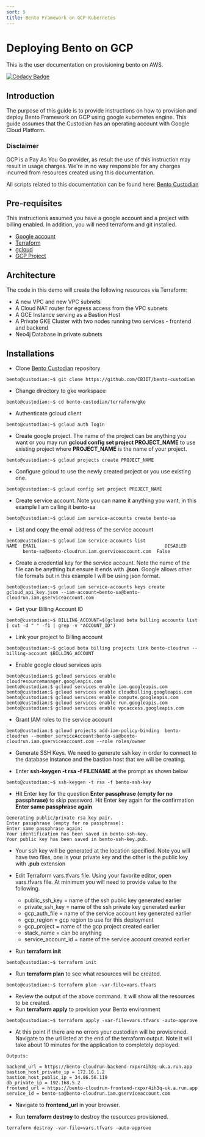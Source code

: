 ```yaml
---
sort: 5
title: Bento Framework on GCP Kubernetes
---
```


# Deploying Bento on GCP 
This is the user documentation on provisioning bento on AWS.

[![Codacy Badge](https://app.codacy.com/project/badge/Grade/f4d5afb8403642dbab917cb4aa4ef47d)](https://www.codacy.com/gh/CBIIT/icdc-dataloader?utm_source=github.com&amp;utm_medium=referral&amp;utm_content=CBIIT/icdc-dataloader&amp;utm_campaign=Badge_Grade)


## Introduction
The purpose of this guide is to provide instructions on how to provision and deploy Bento Framework on GCP using google kubernetes engine. This guide assumes that the Custodian has an operating account with Google Cloud Platform.

### Disclaimer
GCP is a Pay As You Go provider, as result the use of this instruction may result in  usage charges. We're in no way responsible for any charges incurred from resources created using this documentation.

All scripts related to this documentation can be found here: [Bento Custodian](https://github.com/CBIIT/bento-cloudrun)

## Pre-requisites
This instructions assumed you have a google account and a project with billing enabled. In addition, you will need terraform and git installed.

* [Google account](https://cloud.google.com)
* [Terraform](https://learn.hashicorp.com/terraform/getting-started/install.html#install-terraform)
* [gcloud](https://cloud.google.com/sdk/install)
* [GCP Project](https://cloud.google.com/appengine/docs/standard/nodejs/building-app/creating-project)

## Architecture
The code in this demo will create the following resources via Terraform:

* A new VPC and new VPC subnets
* A Cloud NAT router for egress access from the VPC subnets
* A GCE Instance serving as a Bastion Host
* A Private GKE Cluster with two nodes running two services - frontend and backend
* Neo4j Database in private subnets


## Installations

* Clone [Bento Custodian](https://github.com/CBIIT/bento-custodian) repository

```
bento@custodian:~$ git clone https://github.com/CBIIT/bento-custodian
```

* Change directory to gke workspace

```
bento@custodian:~$ cd bento-custodian/terraform/gke
```

* Authenticate gcloud client

```
bento@custodian:~$ gcloud auth login
```

* Create google project. The name of the project can be anything you want or you may run **gcloud config set project PROJECT_NAME** to use existing project where **PROJECT_NAME** is the name of your project. 

```
bento@custodian:~$ gcloud projects create PROJECT_NAME
```

* Configure gcloud to use the newly created project or you use existing one.

```
bento@custodian:~$ gcloud config set project PROJECT_NAME
```

* Create service account. Note you can name it anything you want, in this example I am calling it bento-sa

```
bento@custodian:~$ gcloud iam service-accounts create bento-sa
```

* List and copy the email address of the service account

```
bento@custodian:~$ gcloud iam service-accounts list
NAME  EMAIL                                               DISABLED
      bento-sa@bento-cloudrun.iam.gserviceaccount.com  False
```

* Create a credential key for the service account. Note the name of the file can be anything but ensure it ends with **.json**. Google allows other file formats but in this example I will be using json format.

```
bento@custodian:~$ gcloud iam service-accounts keys create gcloud_api_key.json --iam-account=bento-sa@bento-cloudrun.iam.gserviceaccount.com
```

* Get your Billing Account ID

```
bento@custodian:~$ BILLING_ACCOUNT=$(gcloud beta billing accounts list | cut -d " " -f1 | grep -v "ACCOUNT_ID")
```

* Link your project to Billing account

```
bento@custodian:~$ gcloud beta billing projects link bento-cloudrun --billing-account $BILLING_ACCOUNT
```

* Enable google cloud services apis

```
bento@custodian:$ gcloud services enable cloudresourcemanager.googleapis.com
bento@custodian:$ gcloud services enable iam.googleapis.com
bento@custodian:$ gcloud services enable cloudbilling.googleapis.com
bento@custodian:$ gcloud services enable compute.googleapis.com
bento@custodian:$ gcloud services enable run.googleapis.com
bento@custodian:$ gcloud services enable vpcaccess.googleapis.com
```

* Grant IAM roles to the service account

```
bento@custodian:$ gcloud projects add-iam-policy-binding  bento-cloudrun --member serviceAccount:bento-sa@bento-cloudrun.iam.gserviceaccount.com --role roles/owner

```

* Generate SSH Keys. We need to generate ssh key in order to connect to the database instance and the bastion host that we will be creating. 

*  Enter **ssh-keygen -t rsa -f FILENAME** at the prompt as shown below

```
bento@custodian:~$ ssh-keygen -t rsa -f bento-ssh-key
```
* Hit Enter key for the question **Enter passphrase (empty for no
    passphrase)** to skip password. Hit Enter key again for the confirmation **Enter same passphrase
    again**
    
```
Generating public/private rsa key pair.
Enter passphrase (empty for no passphrase): 
Enter same passphrase again: 
Your identification has been saved in bento-ssh-key.
Your public key has been saved in bento-ssh-key.pub.
```

* Your ssh key will be generated at the location specified. Note you
will have two files, one is your private key and the other is the public key with **.pub** extension

* Edit Terraform vars.tfvars file. Using your favorite editor, open vars.tfvars file. At minimum you will need to provide value to the following.

    * public_ssh\_key = name of the ssh public key generated earlier
    * private_ssh\_key = name of the ssh private key generated earlier
    * gcp_auth\_file = name of the service account key generated earlier
    * gcp_region = gcp region to use for this deployment
    * gcp_project = name of the gcp project created earlier
    * stack_name = can be anything
    * service_account\_id = name of the service account created earlier
   
* Run **terraform init** 

```
bento@custodian:~$ terraform init
```

*  Run **terraform plan** to see what resources will be created.

```
bento@custodian:~$ terraform plan -var-file=vars.tfvars
```

* Review the output of the above command. It will show all the resources to be created.
* Run **terraform apply** to provision your Bento environment

```
bento@custodian:~$ terraform apply -var-file=vars.tfvars -auto-approve
```

* At this point if there are no errors your custodian will be provisioned. Navigate to the url listed at the end of the terraform output. Note it will take about 10 minutes for the application to completely deployed.

```
Outputs:

backend_url = https://bento-cloudrun-backend-rxpxr4ih3q-uk.a.run.app
bastion_host_private_ip = 172.16.1.2
bastion_host_public_ip = 34.86.56.119
db_private_ip = 192.168.5.2
frontend_url = https://bento-cloudrun-frontend-rxpxr4ih3q-uk.a.run.app
service_id = bento-sa@bento-cloudrun.iam.gserviceaccount.com
```
	 
* Navigate to **frontend_url** in your browser.

* Run **terraform destroy** to destroy the resources provisioned.

```
terraform destroy -var-file=vars.tfvars -auto-approve
```

	
